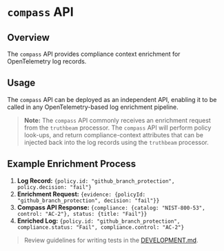 # `compass` API

## Overview

The `compass` API provides compliance context enrichment for OpenTelemetry log records. 

## Usage

The `compass` API can be deployed as an independent API, enabling it to be called in any OpenTelemetry-based log enrichment pipeline.

> **Note:** The `compass` API commonly receives an enrichment request from the `truthbeam` processor. The `compass` API will perform policy look-ups, and return compliance-context attributes that can be injected back into the log records using the `truthbeam` processor.

## Example Enrichment Process

1. **Log Record:** `{policy.id: "github_branch_protection", policy.decision: "fail"}`
2. **Enrichment Request:** `{evidence: {policyId: "github_branch_protection", decision: "fail"}}`
3. **Compass API Response:** `{compliance: {catalog: "NIST-800-53", control: "AC-2"}, status: {title: "Fail"}}`
4. **Enriched Log:** `{policy.id: "github_branch_protection", compliance.status: "Fail", compliance.control: "AC-2"}`

> Review guidelines for writing tests in the [DEVELOPMENT.md](https://github.com/complytime/complybeacon/blob/main/docs/DEVELOPMENT.md).
